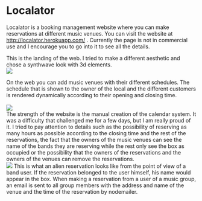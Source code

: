 # Localator
Localator is a booking management website where you can make reservations at different music venues. 
You can visit the website at http://localator.herokuapp.com/ . Currently the page is not in commercial use and I encourage you to go into it to see all the details. <br>

This is the landing of the web. I tried to make a different aesthetic and chose a synthwave look with 3d elements. 
<br>
<img src="https://res.cloudinary.com/aliciarojo/image/upload/v1609443908/Screenshot_from_2020-12-31_20-33-38_outm3a.png">
<br>

On the web you can add music venues with their different schedules. The schedule that is shown to the owner of the local and the different customers is rendered dynamically according to their opening and closing time.  
<br>
<img src="https://res.cloudinary.com/aliciarojo/image/upload/v1609444480/Screenshot_from_2020-12-31_20-53-27_mj6xkt.png">
<br>
The strength of the website is the manual creation of the calendar system. It was a difficulty that challenged me for a few days, but I am really proud of it. 
I tried to pay attention to details such as the possibility of reserving as many hours as possible according to the closing time and the rest of the reservations, the fact that the owners of the music venues can see the name of the bands they are reserving while the rest only see the box as occupied or the possibility that the owners of the reservations and the owners of the venues can remove the reservations. 
<br>
<img src="https://res.cloudinary.com/aliciarojo/image/upload/v1609445431/Screenshot_from_2020-12-31_21-07-58_ux1nxs.png">
This is what an alien reservation looks like from the point of view of a band user. If the reservation belonged to the user himself, his name would appear in the box. When making a reservation from a user of a music group, an email is sent to all group members with the address and name of the venue and the time of the reservation by nodemailer.

